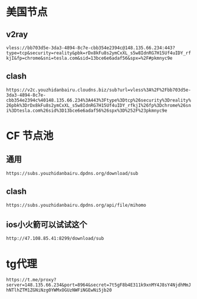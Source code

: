 # 美国节点

## v2ray
`vless://bb703d5e-3da3-4894-8c7e-cbb354e2394c@148.135.66.234:443?type=tcp&security=reality&pbk=rDx8kFu8s2ymCxXL_s5w8IdnRG7H15Uf4uIDY_rfkjI&fp=chrome&sni=tesla.com&sid=13bce6e6adaf56&spx=%2F#pkmnyc9e`
## clash
`https://v2c.youzhidanbairu.cloudns.biz/sub?url=vless%3A%2F%2Fbb703d5e-3da3-4894-8c7e-cbb354e2394c%40148.135.66.234%3A443%3Ftype%3Dtcp%26security%3Dreality%26pbk%3DrDx8kFu8s2ymCxXL_s5w8IdnRG7H15Uf4uIDY_rfkjI%26fp%3Dchrome%26sni%3Dtesla.com%26sid%3D13bce6e6adaf56%26spx%3D%252F%23pkmnyc9e`

# CF 节点池

## 通用
`https://subs.youzhidanbairu.dpdns.org/download/sub
`
## clash
`https://subs.youzhidanbairu.dpdns.org/api/file/mihomo
`
## ios小火箭可以试试这个
`http://47.108.85.41:8299/download/sub
`
# tg代理

`https://t.me/proxy?server=148.135.66.234&port=8964&secret=7t5gF8b4E311k9xnMY4J8sY4NjdhMmJhNTlhZTM1ZGNiNzg0YWMxOGUzNWFiNGEwNi5jb20`
